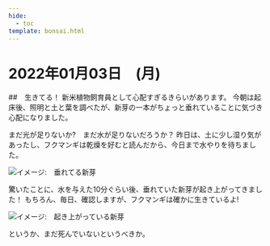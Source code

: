 ```yaml
---
hide:
  - toc
template: bonsai.html
---
```

# 2022年01月03日　(月)

##　生きてる！
新米植物飼育員として心配すぎるきらいがあります。
今朝は起床後、照明と土と葉を調べたが、新芽の一本がちょっと垂れていることに気づき心配になりました。

まだ光が足りないか?　まだ水が足りないだろうか？
昨日は、土に少し湿り気があったし、フクマンギは乾燥を好むと読んだから、今日まで水やりを待ちました。

![イメージ:　垂れてる新芽](https://lh3.googleusercontent.com/pw/AM-JKLUIOme0czzC97p3F8AKBNAbpOJMM_k9tafGBBezhU_j6aa_2_vjVAKr8K-in1GRSD30bM8PSo5cKlwqmDpnnfWZgLd2n3LEzpgDMx4_v8vtDqqvv8P5NdUmiVOvWiSkbKSbrvzkEYQzOVJ4uM2ZaT6n=w1145-h515-no)

驚いたことに、水を与えた10分ぐらい後、垂れていた新芽が起き上がってきました！ もちろん、毎日、確認しますが、フクマンギは確かに生きているよ!

![イメージ:　起き上がっている新芽](https://lh3.googleusercontent.com/m2f5MWF6FW3kaUw4CHPxcNBkiqjfgwEQUB7IEityfKcNB1Tn0lt783_HogeH1SPm_gqSJNVX65HzYZvN6IBavAVRAkUtp1UYsHD6Szk3XCTl8RrYCHlKc8a2vLUL343sGC-bN2AtYA=w2400)

というか、まだ死んでいないというべきか。